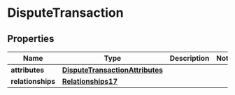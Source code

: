 # DisputeTransaction

## Properties
Name | Type | Description | Notes
------------ | ------------- | ------------- | -------------
**attributes** | [**DisputeTransactionAttributes**](DisputeTransactionAttributes.md) |  | 
**relationships** | [**Relationships17**](Relationships17.md) |  | 
